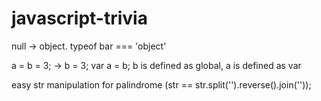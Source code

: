 # javascript-trivia
null -> object. typeof bar === 'object'

a = b = 3; -> b = 3; var a = b; 
b is defined as global, a is defined as var

easy str manipulation for palindrome (str == str.split('').reverse().join(''));
